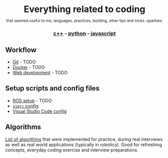 <h1 align="center" style="margin-bottom: 0;border-bottom: none;padding-bottom: 0;">
  Everything related to coding
</h1>
<p align="center" style="font-size: 12px;">
    that seemed useful to me, languages, practices, building, other tips and tricks :sparkles:
</p>

<h3 align="center" style="margin-bottom: 0;border-bottom: none;padding-bottom: 0;">
  <a href="languages/cpp/">c++</a> -
  <a href="languages/python/">python</a> -
  <a href="languages/javascript/">javascript</a>
</h3>

## Workflow

* [Git](workflows/git.md) - TODO
* [Docker](workflows/docker.md) - TODO
* [Web development](workflows/webdev.md) - TODO

## Setup scripts and config files

* [ROS setup](ros_setup.md) - TODO
* [`vimrc` config](configs/basic_vimrc)
* [Visual Studio Code config](configs/vs_code_settings.json)

## Algorithms

[List of algorithms](algorithms/) that were implemented for practice, during real interviews as well as real world applications (typically in robotics). Good for refreshing concepts, everyday coding exercise and interview preparations. 
